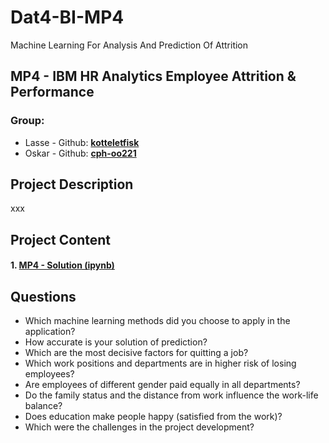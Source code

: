 # Dat4-BI-MP4

Machine Learning For Analysis And Prediction Of Attrition

## MP4 - IBM HR Analytics Employee Attrition & Performance

### Group:

- Lasse - Github: **[kotteletfisk](https://github.com/kotteletfisk)**
- Oskar - Github: **[cph-oo221](https://github.com/cph-oo221)**

## Project Description

xxx

## Project Content

#### **1. [MP4 - Solution (ipynb)](./#)**

## Questions

- Which machine learning methods did you choose to apply in the application?
- How accurate is your solution of prediction?
- Which are the most decisive factors for quitting a job?
- Which work positions and departments are in higher risk of losing employees?
- Are employees of different gender paid equally in all departments?
- Do the family status and the distance from work influence the work-life balance?
- Does education make people happy (satisfied from the work)?
- Which were the challenges in the project development?

